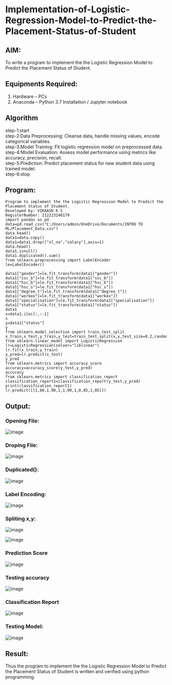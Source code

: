 # Implementation-of-Logistic-Regression-Model-to-Predict-the-Placement-Status-of-Student

## AIM:
To write a program to implement the the Logistic Regression Model to Predict the Placement Status of Student.

## Equipments Required:
1. Hardware – PCs
2. Anaconda – Python 3.7 Installation / Jupyter notebook

## Algorithm
step-1:start 
<br>step-2:Data Preprocessing: Cleanse data, handle missing values, encode categorical variables.
<br>step-3:Model Training: Fit logistic regression model on preprocessed data.
<br>step-4:Model Evaluation: Assess model performance using metrics like accuracy, precision, recall.
<br>step-5:Prediction: Predict placement status for new student data using trained model.
<br>step-6:stop

## Program:
```
Program to implement the the Logistic Regression Model to Predict the Placement Status of Student.
Developed by: VIKAASH K S
RegisterNumber: 212223240179
import pandas as pd
data=pd.read_csv("C:/Users/admin/OneDrive/Documents/INTRO TO ML/Placement_Data.csv")
data.head()
data1=data.copy()
data1=data1.drop(["sl_no","salary"],axis=1)
data.head()
data1.isnull()
data1.duplicated().sum()
from sklearn.preprocessing import LabelEncoder
le=LabelEncoder()
```
```
data1["gender"]=le.fit_transform(data1["gender"])
data1["ssc_b"]=le.fit_transform(data1["ssc_b"])
data1["hsc_b"]=le.fit_transform(data1["hsc_b"])
data1["hsc_s"]=le.fit_transform(data1["hsc_s"])
data1["degree_t"]=le.fit_transform(data1["degree_t"])
data1["workex"]=le.fit_transform(data1["workex"])
data1["specialisation"]=le.fit_transform(data1["specialisation"])
data1["status"]=le.fit_transform(data1["status"])
data1
x=data1.iloc[:,:-1]
x
y=data1["status"]
y
from sklearn.model_selection import train_test_split
x_train,x_test,y_train,y_test=train_test_split(x,y,test_size=0.2,random_state=0)
from sklearn.linear_model import LogisticRegression
lr=LogisticRegression(solver="liblinear")
lr.fit(x_train,y_train)
y_pred=lr.predict(x_test)
y_pred
from sklearn.metrics import accuracy_score
accuracy=accuracy_score(y_test,y_pred)
accuracy
from sklearn.metrics import classification_report
classification_report1=classification_report(y_test,y_pred)
print(classification_report1)
lr.predict([[1,80,1,90,1,1,90,1,0,85,1,85]])

```
## Output:

### Opening File:
![image](https://github.com/Jaiganesh235/Implementation-of-Logistic-Regression-Model-to-Predict-the-Placement-Status-of-Student/assets/118657189/7b380642-9d1e-41cc-9170-80ae57cf6b18)

### Droping File:
![image](https://github.com/Jaiganesh235/Implementation-of-Logistic-Regression-Model-to-Predict-the-Placement-Status-of-Student/assets/118657189/18535a8c-5a2a-4436-9751-5557e1cf3bb2)

### Duplicated():
![image](https://github.com/Jaiganesh235/Implementation-of-Logistic-Regression-Model-to-Predict-the-Placement-Status-of-Student/assets/118657189/704a14ac-b9b3-4866-8630-c291e17e9500)

### Label Encoding:
![image](https://github.com/Jaiganesh235/Implementation-of-Logistic-Regression-Model-to-Predict-the-Placement-Status-of-Student/assets/118657189/ecf7a832-93a4-4d6e-b2f6-119bb0118768)

### Spliting x,y:
![image](https://github.com/Jaiganesh235/Implementation-of-Logistic-Regression-Model-to-Predict-the-Placement-Status-of-Student/assets/118657189/349daa92-6bec-4078-812e-4ac98b100848)


![image](https://github.com/Jaiganesh235/Implementation-of-Logistic-Regression-Model-to-Predict-the-Placement-Status-of-Student/assets/118657189/1c5ceec3-c7a4-4802-b499-d6568f5999a1)

### Prediction Score
![image](https://github.com/Jaiganesh235/Implementation-of-Logistic-Regression-Model-to-Predict-the-Placement-Status-of-Student/assets/118657189/ac7b7dc9-d82d-462d-9e24-72f44a3a45e1)

### Testing accuracy
![image](https://github.com/Jaiganesh235/Implementation-of-Logistic-Regression-Model-to-Predict-the-Placement-Status-of-Student/assets/118657189/67c6f6b0-3be8-4367-85fe-6bf0e2fe0876)

### Classification Report
![image](https://github.com/Jaiganesh235/Implementation-of-Logistic-Regression-Model-to-Predict-the-Placement-Status-of-Student/assets/118657189/c5a7f625-e631-4963-9405-c30c08afcb11)

### Testing Model:
![image](https://github.com/Jaiganesh235/Implementation-of-Logistic-Regression-Model-to-Predict-the-Placement-Status-of-Student/assets/118657189/1f1f78c5-7264-4bde-ab61-b3371f9064ba)
## Result:
Thus the program to implement the the Logistic Regression Model to Predict the Placement Status of Student is written and verified using python programming.
